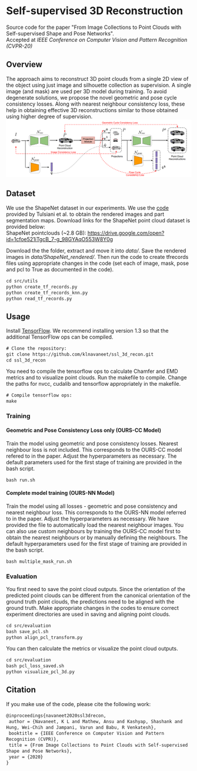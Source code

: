 # Self-supervised 3D Reconstruction
Source code for the paper "From Image Collections to Point Clouds with Self-supervised Shape and Pose Networks".</br>
Accepted at *IEEE Conference on Computer Vision and Pattern Recognition (CVPR-20)*

## Overview
The approach aims to reconstruct 3D point clouds from a single 2D view of the object using just image and silhouette collection as supervision. A single image (and mask) are used per 3D model during training. To avoid degenerate solutions, we propose the novel geometric and pose cycle consistency losses. Along with nearest neighbour consistency loss, these help in obtaining effective 3D reconstructions similar to those obtained using higher degree of supervision. 
![](overview.PNG)

## Dataset
We use the ShapeNet dataset in our experiments. We use the <a href="https://github.com/shubhtuls/drc/blob/master/docs/snet.md#rendering" target="_blank" >code</a> provided by Tulsiani et al. to obtain the rendered images and part segmentation maps. Download links for the ShapeNet point cloud dataset is provided below: <br>
ShapeNet pointclouds (~2.8 GB): https://drive.google.com/open?id=1cfoe521iTgcB_7-g_98GYAqO553W8Y0g <br>

Download the the folder, extract and move it into *data/*. Save the rendered images in *data/ShapeNet_rendered/*. Then run the code to create tfrecords files using appropriate changes in the code (set each of image, mask, pose and pcl to True as documented in the code).<br>
```shell
cd src/utils
python create_tf_records.py
python create_tf_records_knn.py
python read_tf_records.py
```

## Usage

Install [TensorFlow](https://www.tensorflow.org/install/). We recommend installing version 1.3 so that the additional TensorFlow ops can be compiled. <br>
```shell
# Clone the repository:
git clone https://github.com/klnavaneet/ssl_3d_recon.git
cd ssl_3d_recon
```
You need to compile the tensorflow ops to calculate Chamfer and EMD metrics and to visualize point clouds. Run the makefile to compile. Change the paths for nvcc, cudalib and tensorflow appropriately in the makefile. <br>
```shell
# Compile tensorflow ops:
make
```

### Training

#### Geometric and Pose Consistency Loss only (OURS-CC Model)
Train the model using geometric and pose consistency losses. Nearest neighbour loss is not included. This corresponds to the OURS-CC model refered to in the paper. Adjust the hyperparameters as necessary. The default parameters used for the first stage of training are provided in the bash script.
```shell
bash run.sh
```

#### Complete model training (OURS-NN Model)
Train the model using all losses - geometric and pose consistency and nearest neighbour loss. This corresponds to the OURS-NN model referred to in the paper. Adjust the hyperparameters as necessary. We have provided the file to automatically load the nearest neighbour images. You can also use custom neighbours by training the OURS-CC model first to obtain the nearest neighbours or by manually defining the neighbours. The default hyperparameters used for the first stage of training are provided in the bash script.
```shell
bash multiple_mask_run.sh
```

### Evaluation

You first need to save the point cloud outputs. Since the orientation of the predicted point clouds can be different from the canonical orientation of the ground truth point clouds, the predictions need to be aligned with the ground truth. Make appropriate changes in the codes to ensure correct experiment directories are used in saving and aligning point clouds. 
```shell
cd src/evaluation
bash save_pcl.sh
python align_pcl_transform.py
```

You can then calculate the metrics or visualize the point cloud outputs.
```shell
cd src/evaluation
bash pcl_loss_saved.sh
python visualize_pcl_3d.py
```

## Citation
If you make use of the code, please cite the following work:
```
@inproceedings{navaneet2020ssl3drecon,
 author = {Navaneet, K L and Mathew, Ansu and Kashyap, Shashank and Hung, Wei-Chih and Jampani, Varun and Babu, R Venkatesh},
 booktitle = {IEEE Conference on Computer Vision and Pattern Recognition (CVPR)},
 title = {From Image Collections to Point Clouds with Self-supervised Shape and Pose Networks},
 year = {2020}
}
```
